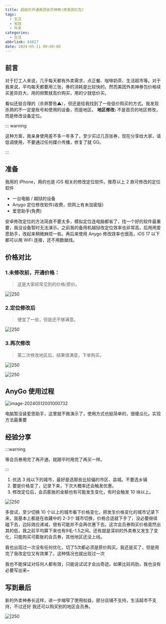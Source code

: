 ```yaml
---
title: 超低价开通美团会员神券(原美团红包)
tags:
  - 生活
  - 省钱
  - 外卖
categories:
  - 生活
abbrlink: 64827
date: 2024-05-11 00:00:00
---
```


## 前言

对于打工人来说，几乎每天都有外卖需求，点正餐、咖啡奶茶、生活超市等。对于我来说，平均每天都要用三张，券的消耗是比较快的。然而美团外卖神券包价格续买差异巨大，用的频繁就高价购买，用的少就低价买。

看似还挺合理的（杀熟警告⚠️），但还是给我找到了一些低价购买的方式。我发现杀熟的不一定是账号和使用的设备，而是地区。
**地区修改:** 不是首页的地区修改，而是修改设备定位。

::: warning

这种方案，我亲身使用差不多一年多了，至少买过几百张券，现在分享给大家，请低调使用，不要通过任何媒介传播，修复了就 GG。

:::

## 准备

我用的 iPhone，用的也是 iOS 相关的修改定位软件。推荐以上 2 款可修改的定位软件

- 一台电脑 / 越狱的设备
- Anygo 定位修改软件(收费，但网上有未加密版)
- 爱思助手(免费)

安卓修改定位的方法简直不要太多，模拟定位连电脑都省了，找一个好的软件最重要，我没设备暂时无法演示。之前我的备用机越狱改定位效率也非常高，后用用爱思助手，改起来稍微麻烦一些。再后来使用 Anygo 修改效率也很高，iOS 17 以下都可以用 WiFi 连接，还不用数据线。

## 价格对比

### 1.未修改前，开通价格：

> 这是大家经常见到的价格/原价。

![|250](https://gcore.jsdelivr.net/gh/itangqiao/pic@main/blog/6BDE5406-4DEA-4C79-8DEF-B0EBAFFCF991_1_105_c.webp)

### 2.定位修改后

> 便宜了一些，但是还不够满意。

![|250](https://gcore.jsdelivr.net/gh/itangqiao/pic@main/blog/814A8AB3-59F7-4DC5-AD61-5BEA3BD844CD_1_105_c.webp)

### 3.再次修改

> 第二次修改地区后，结果很满意，下单购买。

![|250](https://gcore.jsdelivr.net/gh/itangqiao/pic@main/blog/E44046F7-B168-4501-8F1C-5A3757952215_1_105_c.webp)

![|250](https://gcore.jsdelivr.net/gh/itangqiao/pic@main/blog/A319545C-D784-4005-A166-4DAA905363FE_1_105_c.webp)

## AnyGo 使用过程

![image-20240512001000732](https://gcore.jsdelivr.net/gh/itangqiao/pic@main/blog/image-20240512001000732.webp)

电脑暂没装爱思助手，这里就不做演示了，使用方式也挺简单的，很傻瓜化。实现方法最重要

## 经验分享

:::warning

等会员券用完了再开通，就跟平时用完了再买一样。

:::

1. 优选 3 线以下的城市，最好是选那些比较偏的市区、县城。不要选乡镇
2. 要是价格变了，记录下来，下次大概率还会触发优惠。
3. 修改定位后，会员膨胀的金额也有可能发生变化，有时会触发 10 块以上。

![|250](https://gcore.jsdelivr.net/gh/itangqiao/pic@main/blog/2524421B-D2AC-48E9-BAC1-6158F176B73A_1_105_c.webp)

多尝试，至少切换 10 个以上的城市看下价格变化，把发生价格变化的城市记录下来，我基本上都是在收藏中的 2-3个 城市切换，价格合适就下手了，没必要继续磕下去，边际效应递减，很有可能并不会再优惠下去。这次会员券购买价格竟然出其的低，我之前平均算下来也有9毛-1.5之间。还有就是深圳的外卖券又发生了变化，只能购买可膨胀的会员券，其他地区还没上线。

我也出现过一次没有任何优化，切了5次都必须是原价购买。我还是买了，但是用完了我改定位又有效果了。这种情况也就出现过一次

我也不能保证对任何人都有效，只能说试试才会出奇迹。如果比较鸡肋，我也没有必要写出来~

## 写到最后

新的外卖神券长这样，进一步缩窄了使用权益，部分店铺不支持，生活超市不支持，不过还好 我还可以购买别的地区会员券。

![|250](https://gcore.jsdelivr.net/gh/itangqiao/pic@main/blog/AE783944-89CD-47B1-ACC7-60B92523E660_1_105_c.webp)
